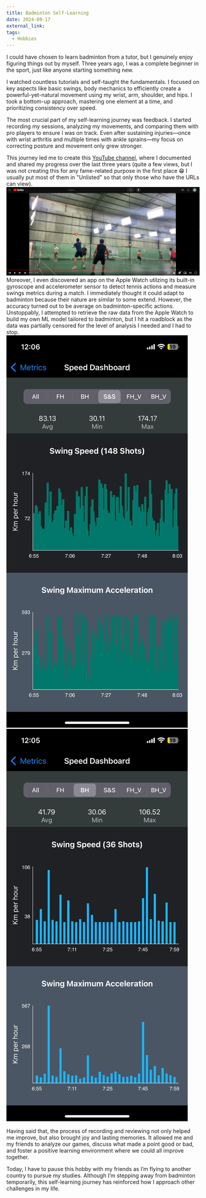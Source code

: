 ```yaml
---
title: Badminton Self-Learning
date: 2024-09-17
external_link:
tags:
  - Hobbies
---
```


I could have chosen to learn badminton from a tutor, but I genuinely enjoy figuring things out by myself. Three years ago, I was a complete beginner in the sport, just like anyone starting something new.

I watched countless tutorials and self-taught the fundamentals. I focused on key aspects like basic swings, body mechanics to efficiently create a powerful-yet-natural movement using my wrist, arm, shoulder, and hips. I took a bottom-up approach, mastering one element at a time, and prioritizing consistency over speed.

The most crucial part of my self-learning journey was feedback. I started recording my sessions, analyzing my movements, and comparing them with pro players to ensure I was on track. Even after sustaining injuries—once with wrist arthritis and multiple times with ankle sprains—my focus on correcting posture and movement only grew stronger.

This journey led me to create this [YouTube channel](https://www.youtube.com/@phattruong6092), where I documented and shared my progress over the last three years (quite a few views, but I was not creating this for any fame-related purpose in the first place :grin: I usually put most of them in "Unlisted" so that only those who have the URLs can view). 
![image](analysis.png "Contact at the right height?")
Moreover, I even discovered an app on the Apple Watch utilzing its built-in gyroscope and accelerometer sensor to detect tennis actions and measure swings metrics during a match. I immediately thought it could adapt to badminton because their nature are similar to some extend. However, the accuracy turned out to be average on badminton-specific actions.  Unstoppably, I attempted to retrieve the raw data from the Apple Watch to build my own ML model tailored to badminton, but I hit a roadblock as the data was partially censored for the level of analysis I needed and I had to stop.
![image](smash.png "Smash Swing Speed") 
![image](backhand.png "Backhand Swing Speed")

Having said that, the process of recording and reviewing not only helped me improve, but also brought joy and lasting memories. It allowed me and my friends to analyze our games, discuss what made a point good or bad, and foster a positive learning environment where we could all improve together.

Today, I have to pause this hobby with my friends as I’m flying to another country to pursue my studies. Although I’m stepping away from badminton temporarily, this self-learning journey has reinforced how I approach other challenges in my life.

<!--more-->
